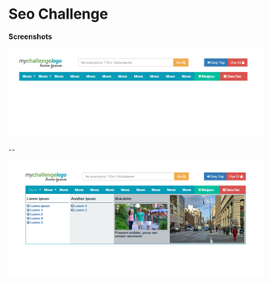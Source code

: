 Seo Challenge
=============

**Screenshots**

![No Hover Screenshot](doc-image/screenshot.png)

--

![Hovered Screenshot](doc-image/screenshot-hover.png)
